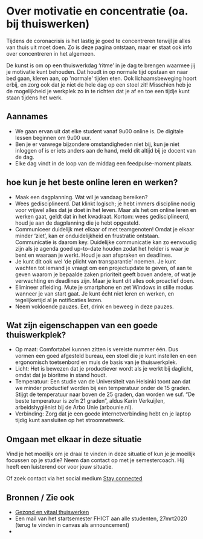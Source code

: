 # Over motivatie en concentratie (oa. bij thuiswerken)

Tijdens de coronacrisis is het lastig je goed te concentreren terwijl je alles van thuis uit moet doen. Zo is deze pagina ontstaan, maar er staat ook info over concentreren in het algemeen.

De kunst is om op een thuiswerkdag ‘ritme’ in je dag te brengen waarmee jij je motivatie kunt behouden. Dat houdt in op normale tijd opstaan en naar bed gaan, kleren aan, op 'normale' tijden eten. Ook lichaamsbeweging hoort erbij, en zorg ook dat je niet de hele dag op een stoel zit! Misschien heb je de mogelijkheid je werkplek zo in te richten dat je af en toe een tijdje kunt staan tijdens het werk.


## Aannames

+ We gaan ervan uit dat elke student vanaf 9u00 online is. De digitale lessen beginnen om 9u00 uur.
+ Ben je er vanwege bijzondere omstandigheden niet bij, kun je niet inloggen of is er iets anders aan de hand, meld dit altijd bij je docent van de dag.
+ Elke dag vindt in de loop van de middag een feedpulse-moment plaats.


## hoe kun je het beste online leren en werken?

+ Maak een dagplanning. Wat wil je vandaag bereiken?
+ Wees gedisciplineerd. Dat klinkt logisch; je hebt immers discipline nodig voor vrijwel alles dat je doet in het leven. Maar als het om online leren en werken gaat, geldt dat in het kwadraat. Kortom: wees gedisciplineerd, houd je aan de dagplanning die je hebt opgesteld.
+ Communiceer duidelijk met elkaar of met teamgenoten! Omdat je elkaar minder ‘ziet’, kan er onduidelijkheid en frustratie ontstaan. Communicatie is daarom key. Duidelijke communicatie kan zo eenvoudig zijn als je agenda goed up-to-date houden zodat het helder is waar je bent en waaraan je werkt. Houd je aan afspraken en deadlines.
+ Je kunt dit ook wel ‘de plicht van transparantie’ noemen. Je kunt wachten tot iemand je vraagt om een projectupdate te geven, of aan te geven waarom je bepaalde zaken prioriteit geeft boven andere, of wat je verwachting en deadlines zijn. Maar je kunt dit alles ook proactief doen.
+ Elimineer afleiding. Mute je smartphone en zet Windows in stille modus wanneer je van start gaat. Je kunt écht niet leren en werken, en tegelijkertijd al je notificaties lezen.
+ Neem voldoende pauzes. Eet, drink en beweeg in deze pauzes.


## Wat zijn eigenschappen van een goede thuiswerkplek?

+ Op maat: Comfortabel kunnen zitten is vereiste nummer één. Dus vormen een goed afgesteld bureau, een stoel die je kunt instellen en een ergonomisch toetsenbord en muis de basis van je thuiswerkplek.
+ Licht: Het is bewezen dat je productiever wordt als je werkt bij daglicht, omdat dat je bioritme in stand houdt.
+ Temperatuur: Een studie van de Universiteit van Helsinki toont aan dat we minder productief worden bij een temperatuur onder de 15 graden. Stijgt de temperatuur naar boven de 25 graden, dan worden we suf. “De beste temperatuur is zo’n 21 graden”, aldus Karin Verkuijlen, arbeidshygiënist bij de Arbo Unie (arbounie.nl).
+ Verbinding: Zorg dat je een goede internetverbinding hebt en je laptop tijdig kunt aansluiten op het stroomnetwerk.


## Omgaan met elkaar in deze situatie

Vind je het moeilijk om  je draai te vinden in deze situatie of kun je je moeilijk focussen op je studie? Neem dan contact op met je semestercoach. Hij heeft een luisterend oor voor jouw situatie.

Of zoek contact via het social medium
[Stay connected](https://fontys.edu/Student-guide-Fontys-helps/Stay-connected.htm)

## Bronnen / Zie ook

+ [Gezond en vitaal thuiswerken](https://fontys.nl/Over-Fontys/Informatie-over-werken-en-studeren-tijdens-de-Corona-periode/Gezond-en-vitaal-thuiswerken.htm)
+ Een mail van het startsemester FHICT aan alle studenten, 27mrt2020 (terug te vinden in canvas als announcement)
+
